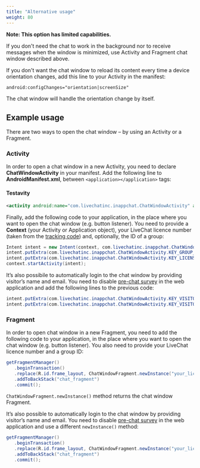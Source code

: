 ```yaml
---
title: "Alternative usage"
weight: 80
---
```


**Note: This option has limited capabilities.**

If you don't need the chat to work in the background nor to receive messages when the window is minimized, use Activity and Fragment chat window described above.


If you don't want the chat window to reload its content every time a device orientation changes, add this line to your Activity in the manifest:

```xml
android:configChanges="orientation|screenSize"
```

The chat window will handle the orientation change by itself.

## Example usage

There are two ways to open the chat window – by using an Activity or a Fragment.

### Activity

In order to open a chat window in a new Activity, you need to declare **ChatWindowActivity** in your manifest. Add the following line to **AndroidManifest.xml**, between `<application></application>` tags:

#### Testavity

```xml
<activity android:name="com.livechatinc.inappchat.ChatWindowActivity" android:configChanges="orientation|screenSize" />
```

Finally, add the following code to your application, in the place where you want to open the chat window (e.g. button listener). You need to provide a **Context** (your Activity or Application object), your LiveChat licence number (taken from the [tracking code](https://my.livechatinc.com/settings/code)) and, optionally, the ID of a group:

```java
Intent intent = new Intent(context, com.livechatinc.inappchat.ChatWindowActivity.class);
intent.putExtra(com.livechatinc.inappchat.ChatWindowActivity.KEY_GROUP_ID, "your_group_id");
intent.putExtra(com.livechatinc.inappchat.ChatWindowActivity.KEY_LICENSE_NUMBER, "your_license_number");
context.startActivity(intent);
```

It’s also possibile to automatically login to the chat window by providing visitor’s name and email. You need to disable [pre-chat survey](https://my.livechatinc.com/settings/pre-chat-survey) in the web application and add the following lines to the previous code:

```java
intent.putExtra(com.livechatinc.inappchat.ChatWindowActivity.KEY_VISITOR_NAME, "your_name");
intent.putExtra(com.livechatinc.inappchat.ChatWindowActivity.KEY_VISITOR_EMAIL, "your_email");
```

### Fragment

In order to open chat window in a new Fragment, you need to add the following code to your application, in the place where you want to open the chat window (e.g. button listener). You also need to provide your LiveChat licence number and a group ID:

```java
getFragmentManager() 
   .beginTransaction() 
   .replace(R.id.frame_layout, ChatWindowFragment.newInstance("your_license_number", "your_group_id"), "chat_fragment") 
   .addToBackStack("chat_fragment") 
   .commit();
```

`ChatWindowFragment.newInstance()` method returns the chat window Fragment.

It’s also possible to automatically login to the chat window by providing visitor’s name and email. You need to disable [pre-chat survey](https://my.livechatinc.com/settings/pre-chat-survey) in the web application and use a different `newInstance()` method:

```java
getFragmentManager() 
   .beginTransaction() 
   .replace(R.id.frame_layout, ChatWindowFragment.newInstance("your_license_number", "your_group_id", “visitor _name”, “visitor _email”), "chat_fragment") 
   .addToBackStack("chat_fragment") 
   .commit();
```
